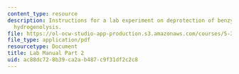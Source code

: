 ```yaml
---
content_type: resource
description: Instructions for a lab experiment on deprotection of benzyl esters by
  hydrogenolysis.
file: https://ol-ocw-studio-app-production.s3.amazonaws.com/courses/5-37-introduction-to-organic-synthesis-laboratory-spring-2009/ac88dc728b39ca2ab487c9f31df2c2c8_MIT5_37s09_lab01_part2.pdf
file_type: application/pdf
resourcetype: Document
title: Lab Manual Part 2
uid: ac88dc72-8b39-ca2a-b487-c9f31df2c2c8
---
```

